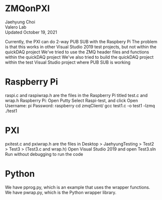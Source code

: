 # ZMQonPXI

Jaehyung Choi<br>
Valero Lab<br>
Updated October 19, 2021

Currently, the PXI can do 2-way PUB SUB with the Raspbery Pi
The problem is that this works in other Visual Studio 2019 test projects, but not within the quickDAQ project
We've tried to use the ZMQ header files and functions within the quickDAQ project
We've also tried to build the quickDAQ project within the test Visual Studio project where PUB SUB is working

# Raspberry Pi
raspi.c and raspiwrap.h are the files in the Raspberry Pi titled test.c and wrap.h
Raspberry Pi: 
Open Putty
Select Raspi-test, and click Open
Username: pi
Password: raspberry
cd zmqClient/
gcc test1.c -o test1 -lzmq
./test1

# PXI
pxitest.c and pxiwrap.h are the files in Desktop > JaehyungTesting > Test2 > Test3 > (Test3.c and wrap.h)
Open Visual Studio 2019 and open Test3.sln
Run without debugging to run the code

# Python
We have pprog.py, which is an example that uses the wrapper functions.
We have pwrap.py, which is the Python wrapper library.


